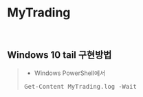 # MyTrading
<br/>

## Windows 10 tail 구현방법
> * Windows PowerShell에서
> <pre>Get-Content MyTrading.log -Wait</pre>
